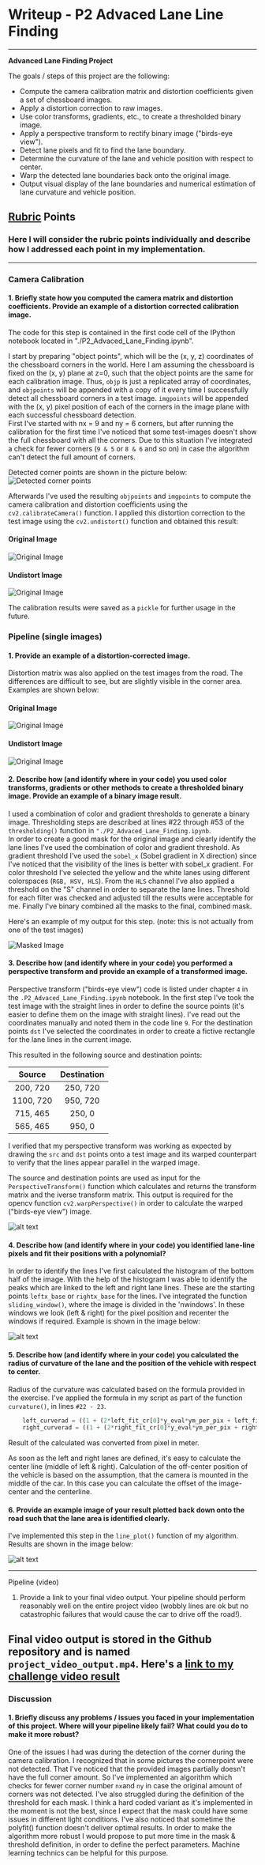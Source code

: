 # Writeup - P2 Advaced Lane Line Finding
---

**Advanced Lane Finding Project**

The goals / steps of this project are the following:

* Compute the camera calibration matrix and distortion coefficients given a set of chessboard images.
* Apply a distortion correction to raw images.
* Use color transforms, gradients, etc., to create a thresholded binary image.
* Apply a perspective transform to rectify binary image ("birds-eye view").
* Detect lane pixels and fit to find the lane boundary.
* Determine the curvature of the lane and vehicle position with respect to center.
* Warp the detected lane boundaries back onto the original image.
* Output visual display of the lane boundaries and numerical estimation of lane curvature and vehicle position.

[//]: # (Image References)

[image1]: ./output_images/corner16.jpg "Corner"
[image2]: ./output_images/original7.jpg "Original Cal Image"
[image3]: ./output_images/undistort_test7.jpg "Undistort Cal Image"
[image4]: ./output_images/wraped1.jpg "Warp Example"
[image5]: ./output_images/masked1.jpg "Masked Image"
[image6]: ./output_images/window.jpg "Sliding Windows"
[image7]: ./output_images/final1.jpg "Output"
[image8]: ./output_images/original6.jpg "Original Cal Image"
[image9]: ./output_images/undistort_test6.jpg "Undistort Cal Image"

## [Rubric](https://review.udacity.com/#!/rubrics/571/view) Points

### Here I will consider the rubric points individually and describe how I addressed each point in my implementation.  

---

### Camera Calibration

#### 1. Briefly state how you computed the camera matrix and distortion coefficients. Provide an example of a distortion corrected calibration image.

The code for this step is contained in the first code cell of the IPython notebook located in "./P2_Advaced_Lane_Finding.ipynb".  

I start by preparing "object points", which will be the (x, y, z) coordinates of the chessboard corners in the world. Here I am assuming the chessboard is fixed on the (x, y) plane at z=0, such that the object points are the same for each calibration image.  Thus, `objp` is just a replicated array of coordinates, and `objpoints` will be appended with a copy of it every time I successfully detect all chessboard corners in a test image.  `imgpoints` will be appended with the (x, y) pixel position of each of the corners in the image plane with each successful chessboard detection.  
First I've started with nx = 9 and ny = 6 corners, but after running the calibration for the first time I've noticed that some test-images doesn't show the full chessboard with all the corners. Due to this situation I've integrated a check for fewer corners (`9 & 5` or `8 & 6` and so on) in case the algorithm can't detect the full amount of corners.

Detected corner points are shown in the picture below:
![Detected corner points][image1]


Afterwards I've used the resulting `objpoints` and `imgpoints` to compute the camera calibration and distortion coefficients using the `cv2.calibrateCamera()` function.  I applied this distortion correction to the test image using the `cv2.undistort()` function and obtained this result:

#### Original Image
![Original Image][image2]

#### Undistort Image
![Original Image][image3]


The calibration results were saved as a `pickle` for further usage in the future.

### Pipeline (single images)

#### 1. Provide an example of a distortion-corrected image.

Distortion matrix was also applied on the test images from the road. The differences are difficult to see, but are slightly visible in the corner area. Examples are shown below:

#### Original Image
![Original Image][image8]

#### Undistort Image
![Original Image][image9]

#### 2. Describe how (and identify where in your code) you used color transforms, gradients or other methods to create a thresholded binary image.  Provide an example of a binary image result.

I used a combination of color and gradient thresholds to generate a binary image. Thresholding steps are described at lines #22 through #53 of the `thresholding()` function in `"./P2_Advaced_Lane_Finding.ipynb`.  
In order to create a good mask for the original image and clearly identify the lane lines I've used the combination of color and gradient threshold. As gradient threshold I've used the `sobel_x` (Sobel gradient in X direction) since I've noticed that the visibility of the lines is better with sobel_x gradient.
For color threshold I've selected the yellow and the white lanes using different colorspaces (`RGB, HSV, HLS`). From the `HLS` channel I've also applied a threshold on the "S" channel in order to separate the lane lines.
Threshold for each filter was checked and adjusted till the results were acceptable for me.
Finally I've binary combined all the masks to the final, combined mask.  

Here's an example of my output for this step.  (note: this is not actually from one of the test images)

![Masked Image][image5]

#### 3. Describe how (and identify where in your code) you performed a perspective transform and provide an example of a transformed image.
Perspective transform ("birds-eye view") code is listed under chapter `4` in the `.P2_Advaced_Lane_Finding.ipynb` notebook.
In the first step I've took the test image with the straight lines in order to define the source points (it's easier to define them on the image with straight lines). I've read out the coordinates manually and noted them in the code line `9`.
For the destination points `dst` I've selected the coordinates in order to create a fictive rectangle for the lane lines in the current image.

This resulted in the following source and destination points:

| Source        | Destination   |
|:-------------:|:-------------:|
| 200, 720     | 250, 720        |
| 1100, 720      | 950, 720      |
| 715, 465     | 250, 0      |
| 565, 465      | 950, 0        |

I verified that my perspective transform was working as expected by drawing the `src` and `dst` points onto a test image and its warped counterpart to verify that the lines appear parallel in the warped image.

The source and destination points are used as input for the `PerspectiveTransform()` function which calculates and returns the transform matrix and the iverse transform matrix. This output is required for the opencv function `cv2.warpPerspective()` in order to calculate the warped ("birds-eye view") image.

![alt text][image4]

#### 4. Describe how (and identify where in your code) you identified lane-line pixels and fit their positions with a polynomial?

In order to identify the lines I've first calculated the histogram of the bottom half of the image. With the help of the histogram I was able to identify the peaks which are linked to the left and right lane lines. These are the starting points `leftx_base` or `rightx_base` for the lines.
I've integrated the function `sliding_window()`, where the image is divided in the 'nwindows'. In these windows we look (left & right) for the pixel position and recenter the windows if required. Example is shown in the image below:

![alt text][image6]

#### 5. Describe how (and identify where in your code) you calculated the radius of curvature of the lane and the position of the vehicle with respect to center.

Radius of the curvature was calculated based on the formula provided in the exercise. I've applied the formula in my script as part of the function ``curvature()``, in lines `#22 - 23`.

``` python
    left_curverad = ((1 + (2*left_fit_cr[0]*y_eval*ym_per_pix + left_fit_cr[1])**2)**1.5) / np.absolute(2*left_fit_cr[0])
    right_curverad = ((1 + (2*right_fit_cr[0]*y_eval*ym_per_pix + right_fit_cr[1])**2)**1.5) / np.absolute(2*right_fit_cr[0])
```
Result of the calculated was converted from pixel in meter.

As soon as the left and right lanes are defined, it's easy to calculate the center line (middle of left & right). Calculation of the off-center position of the vehicle is based on the assumption, that the camera is mounted in the middle of the car. In this case you can calculate the offset of the image-center and the centerline.


#### 6. Provide an example image of your result plotted back down onto the road such that the lane area is identified clearly.

I've implemented this step in the `line_plot()` function of my algorithm. Results are shown in the image below:

![alt text][image7]

---
Pipeline (video)

1. Provide a link to your final video output. Your pipeline should perform reasonably well on the entire project video (wobbly lines are ok but no catastrophic failures that would cause the car to drive off the road!).

Final video output is stored in the Github repository and is named `project_video_output.mp4`. Here's a [link to my challenge video result](./project_video_output.mp4)
---
### Discussion

#### 1. Briefly discuss any problems / issues you faced in your implementation of this project.  Where will your pipeline likely fail?  What could you do to make it more robust?

One of the issues I had was during the detection of the corner during the camera calibration. I recognized that in some pictures the cornerpoint were not detected. That I've noticed that the provided images partially doesn't have the full corner amount. So I've implemented an algorithm which checks for fewer corner number `nx`and `ny` in case the original amount of corners was not detected.
I've also struggled during the definition of the threshold for each mask. I think a hard coded variant as it's implemented in the moment is not the best, since I expect that the mask could have some issues in different light conditions.
I've also noticed that sometime the polyfit() function doesn't deliver optimal results.
In order to make the algorithm more robust I would propose to put more time in the mask & threshold definition, in order to define the perfect parameters. Machine learning technics can be helpful for this purpose.
